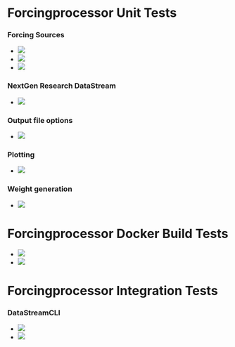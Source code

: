 # Forcingprocessor Unit Tests
### Forcing Sources
* ![](https://github.com/CIROH-UA/forcingprocessor/actions/workflows/forcingprocessor_sources_nwm_aws.yaml/badge.svg)
* ![](https://github.com/CIROH-UA/forcingprocessor/actions/workflows/forcingprocessor_sources_nwm_google.yaml/badge.svg)
* ![](https://github.com/CIROH-UA/forcingprocessor/actions/workflows/forcingprocessor_sources_nomads.yaml/badge.svg)

### NextGen Research DataStream
* ![](https://github.com/CIROH-UA/forcingprocessor/actions/workflows/forcingprocessor_nrds.yaml/badge.svg)

### Output file options
* ![](https://github.com/CIROH-UA/forcingprocessor/actions/workflows/forcingprocessor_output_opts.yaml/badge.svg)

### Plotting
* ![](https://github.com/CIROH-UA/forcingprocessor/actions/workflows/forcingprocessor_plotting.yaml/badge.svg)

### Weight generation
* ![](https://github.com/CIROH-UA/forcingprocessor/actions/workflows/forcingprocessor_weights.yaml/badge.svg)

# Forcingprocessor Docker Build Tests
* ![](https://github.com/CIROH-UA/forcingprocessor/actions/workflows/build_test_fp_arm.yaml/badge.svg)
* ![](https://github.com/CIROH-UA/forcingprocessor/actions/workflows/build_test_fp_x86.yaml/badge.svg)

# Forcingprocessor Integration Tests
### DataStreamCLI
* ![](https://github.com/CIROH-UA/forcingprocessor/actions/workflows/integration_fp_ds_arm64.yaml/badge.svg)
* ![](https://github.com/CIROH-UA/forcingprocessor/actions/workflows/integration_fp_ds_x86.yaml/badge.svg)
